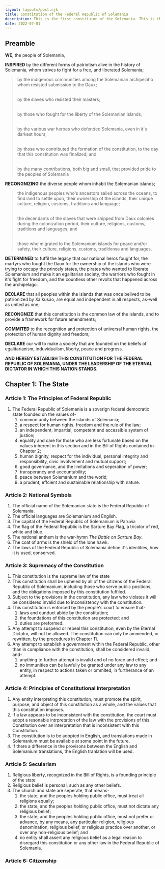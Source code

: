 ```yaml
---
layout: layouts/post.njk
title: Constitution of the Federal Republic of Solemania
description: This is the first constituion of the Solemania. This is the foundation to all laws within Solemania.
date: 2022-07-01
---
```


## Preamble

<p>
<b>WE</b>, the people of Solemania,

<b>INSPIRED</b> by the different forms of patriotism alive in the history of Solemania, whom strives to fight for a free, and liberated Solemania;
<blockquote>
by the indigenous communities among the Solemanian archipelaho whom resisted submission to the Daux;<br><br>

by the slaves who resisted their masters;<br><br>

by those who fought for the liberty of the Solemanian islands;<br><br>

by the various war heroes who defended Solemania, even in it's darkest hours;<br><br>

by those who contributed the formation of the constitution, to the day that this constitution was finalized; and<br><br>

by the many contributions, both big and small, that provided pride to the peoples of Solemania
</blockquote>

<b>RECONGNIZING</b> the diverse people whom inhabit the Solemanian islands;
<blockquote>
the indigenous peoples who's ancestors sailed across the oceans, to find land to settle upon, their ownership of the islands, their unique culture, religion, customs, traditions and language;<br><br>

the decendants of the slaves that were shipped from Daux colonies during the colonization period, their culture, religions, customs, traditions and languages; and<br><br>

those who migrated to the Solemanium islands for peace and/or safety, their culture, religions, customs, traditionsa and languages.
</blockquote>

<b>DETERMINED</b> to fuffil the legacy that our national heros fought for, the martyrs who fought the Daux for the ownership of the islands who were trying to occupy the princely states, the pirates who wanted to liberate Solemanium and make it an egalitarian society, the warriors who fought in it's fight for freedom, and the countless other revolts that happened across the archipelago.

<b>DECLARE</b> that all peoples within the islands that was once belived to be patrionized by Xa'kusao, are equal and independent in all respects, as-well as united as one;

<b>RECONGNIZE</b> that this constitution is the common law of the islands, and to provide a framework for future amendments;

<b>COMMITED</b> to the recognition and protection of universal human rights, the protection of human dignity and freedom;

<b>DECLARE</b> our will to make a society that are founded on the beliefs of egalitarianism, induvidualism, liberty, peace and progress.

<b>AND HEREBY ESTABLISH THIS CONSTITUTION FOR THE FEDERAL REPUBLIC OF SOLEMANIA, UNDER THE LEADERSHIP OF THE ETERNAL DICTATOR IN WHICH THIS NATION STANDS.</b>
</p>

## Chapter 1: The State
### Article 1: The Principles of Federal Republic
<ol class="numeral">
    <li>The Federal Republic of Solemania is a soverign federal democratic state founded on the values of-
        <ol class="alpha list-inside">
            <li>common unity between the islands of Solemania;</li>
            <li>a respect for human rights, freedom and the rule of the law;</li>
            <li>an independent, impartial, competent and accessible system of justice;</li> 
            <li>equality and care for those who are less fortunate based on the values inherent in this section and in the Bill of Rights contained in Chapter 2;</li>
            <li>human dignity, respect for the individual, personal integrity and responsibility, civic involvement and mutual support;</li>
            <li>good governance, and the limitations and seperation of power;</li>
            <li>transperancy and accountability;</li>
            <li>peace between Solemanium and the world;</li>
            <li>a prudent, effcient and sustainable relationship with nature.</li>
        </ol>
    </li>
</ol>

### Article 2: National Symbols

<ol class="numeral">
    <li>The official name of the Solemanian state is the Federal Republic of Solemania.</li>
    <li>The official languages are Solemanium and English.</li>
    <li>The capital of the Federal Republic of Solemanium is Paruvia</li>
    <li>The flag of the Federal Republic is the Sarture Bay Flag, a tricolor of red, white and blue.</li>
    <li>The national anthem is the war-hymn <i>The Battle on Sarture Bay</i>.</li>
    <li>The coat of arms is the shield of the lone hawk.</li>
    <li>The laws of the Federal Republic of Solemania define it's identities, how it is used, conserved.</li>
</ol>

### Article 3: Supremacy of the Constitution

<ol class="numeral">
    <li>This constitution is the supreme law of the state</li>
    <li>This constitution shall be upheled by all of the citizens of the Federal Republic of Solemanium, including those who serve public positions, and the obligations imposed by this constitution fuffiled.</li>
    <li>Subject to the provisions in the constitution, any law who violates it will be considered invalid due to inconsistency with the constitution.</li>
    <li>This constitution is enforced by the people's court to ensure that-
        <ol class="alpha list-inside">
            <li>laws and cunduct abide by the constitution;</li>
            <li>the foundations of this constitution are protected; and</li>
            <li>duties are preformed.</li>
        </ol>
    </li>
    <li>Any attempt to suspend or repeal this constitution, even by the Eternal Dictator, will not be allowed. The constitution can only be ammended, or rewritten, by the procedures in Chapter 11.</li>
    <li>Any attempt to establish a government within the Federal Republic, other than in compliance with the constitution, shall be considered invalid, and-
        <ol class="alpha list-inside">
            <li>anything to further attempt is invalid and of no force and effect; and</li>
            <li>no immunities can be lawfully be granted under any law to any entity, in respect to actions taken or ommited, in furtherance of an attempt.</li>
        </ol>
    </li>
</ol>

### Article 4: Principles of Constitutional Interpretation

<ol class="numeral">
    <li>Any entity interpreting this constitution, must promote the spirit, purpose, and object of this constitution as a whole, and the values that this constitution imposes.</li>
    <li>If a law appears to be inconsistent with the constitution, the court must adopt a resonable intrpretation of the law with the provisions of this Constitution over an interpretation that is inconsistent with this Constitution.</li>
    <li>The constitution is to be adopted in English, and translations made in Solemanium must be available at some point in the future.</li>
    <li>If there a difference in the provisons between the English and Solemanium translations, the English tranlation will be used.</li>
</ol>

### Article 5: Secularism

<ol class="numeral">
    <li>Religious liberty, recognized in the Bill of Rights, is a founding principle of the state</li>
    <li>Religious belief is personal, such as any other beliefs.</li>
    <li>The church and state are seperate, that means-
        <ol class="alpha list-inside">
            <li>the state, and the peoples holding public office, must treat all religions equally;</li>
            <li>the state, and the peoples holding public office, must not dictate any religious belief;</li>
            <li>the state, and the peoples holding public office, must not prefer or advance, by any means, any particular religion, religious denomination, religious belief, or religious practice over another, or over any non-religious belief; and</li>
            <li>no entity shall assert any religious belief as a legal reason to disregard this constitution or any other law in the Federal Republic of Solemania.</li>
        </ol>
    </li>
</ol>

### Article 6: Citizenship